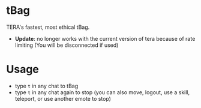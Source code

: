 # tBag
TERA's fastest, most ethical tBag.
- __Update__: no longer works with the current version of tera because of rate limiting (You will be disconnected if used)
# Usage
  - type `t` in any chat to tBag
  - type `t` in any chat again to stop (you can also move, logout, use a skill, teleport, or use another emote to stop)
